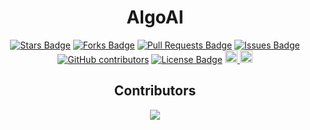 <h1 align='center'> AlgoAI </h1>
<div align='center'>
<a href="https://github.com/pythonicboat/algorithms/stargazers"><img src="https://img.shields.io/github/stars/pythonicboat/algorithms" alt="Stars Badge"/></a>
<a href="https://github.com/pythonicboat/algorithms/network/members"><img src="https://img.shields.io/github/forks/pythonicboat/algorithms" alt="Forks Badge"/></a>
<a href="https://github.com/pythonicboat/algorithms/pulls"><img src="https://img.shields.io/github/issues-pr/pythonicboat/algorithms" alt="Pull Requests Badge"/></a>
<a href="https://github.com/pythonicboat/algorithms/issues"><img src="https://img.shields.io/github/issues/pythonicboat/algorithms" alt="Issues Badge"/></a>
<a href="https://github.com/pythonicboat/algorithms/graphs/contributors"><img alt="GitHub contributors" src="https://img.shields.io/github/contributors/pythonicboat/algorithms?color=2b9348"></a>
<a href="https://github.com/pythonicboat/algorithms/blob/master/LICENSE"><img src="https://img.shields.io/github/license/pythonicboat/algorithms?color=2b9348" alt="License Badge"/></a>
<a href="https://github.com/Pythonicboat/algorithms/blob/master/CONTRIBUTING.md">
    <img src="https://img.shields.io/static/v1.svg?label=Contributions&message=Welcome&color=0059b3" height="20" alt="Contributions Welcome">
</a>
<img src="https://img.shields.io/github/repo-size/Pythonicboat/Algorithms.svg?label=Repo%20size" height="20">
</div>
<div align="center">
<h2>Contributors</h2>
<a href="https://github.com/pythonicboat/algoai/graphs/contributors">
  <img src="https://contrib.rocks/image?repo=pythonicboat/algoai" />
</a>
  
